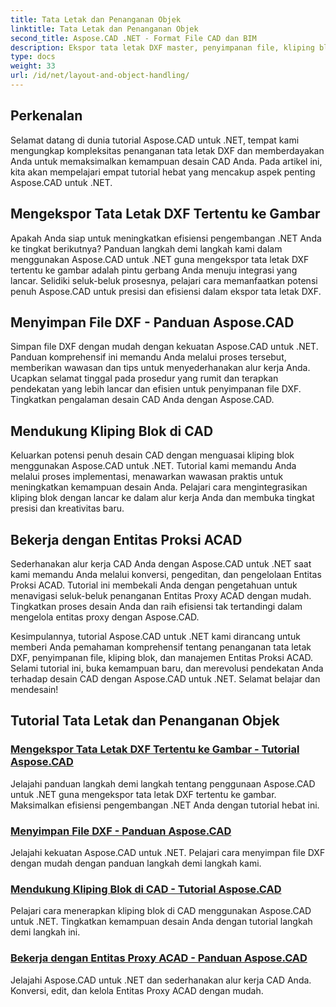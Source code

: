 ```yaml
---
title: Tata Letak dan Penanganan Objek
linktitle: Tata Letak dan Penanganan Objek
second_title: Aspose.CAD .NET - Format File CAD dan BIM
description: Ekspor tata letak DXF master, penyimpanan file, kliping blok, dan Entitas Proksi ACAD dengan mudah untuk menyempurnakan desain CAD menggunakan Aspose.CAD untuk .NET.
type: docs
weight: 33
url: /id/net/layout-and-object-handling/
---
```


## Perkenalan

Selamat datang di dunia tutorial Aspose.CAD untuk .NET, tempat kami mengungkap kompleksitas penanganan tata letak DXF dan memberdayakan Anda untuk memaksimalkan kemampuan desain CAD Anda. Pada artikel ini, kita akan mempelajari empat tutorial hebat yang mencakup aspek penting Aspose.CAD untuk .NET.

 ## Mengekspor Tata Letak DXF Tertentu ke Gambar

Apakah Anda siap untuk meningkatkan efisiensi pengembangan .NET Anda ke tingkat berikutnya? Panduan langkah demi langkah kami dalam menggunakan Aspose.CAD untuk .NET guna mengekspor tata letak DXF tertentu ke gambar adalah pintu gerbang Anda menuju integrasi yang lancar. Selidiki seluk-beluk prosesnya, pelajari cara memanfaatkan potensi penuh Aspose.CAD untuk presisi dan efisiensi dalam ekspor tata letak DXF.

 ## Menyimpan File DXF - Panduan Aspose.CAD

Simpan file DXF dengan mudah dengan kekuatan Aspose.CAD untuk .NET. Panduan komprehensif ini memandu Anda melalui proses tersebut, memberikan wawasan dan tips untuk menyederhanakan alur kerja Anda. Ucapkan selamat tinggal pada prosedur yang rumit dan terapkan pendekatan yang lebih lancar dan efisien untuk penyimpanan file DXF. Tingkatkan pengalaman desain CAD Anda dengan Aspose.CAD.

 ## Mendukung Kliping Blok di CAD

Keluarkan potensi penuh desain CAD dengan menguasai kliping blok menggunakan Aspose.CAD untuk .NET. Tutorial kami memandu Anda melalui proses implementasi, menawarkan wawasan praktis untuk meningkatkan kemampuan desain Anda. Pelajari cara mengintegrasikan kliping blok dengan lancar ke dalam alur kerja Anda dan membuka tingkat presisi dan kreativitas baru.

 ## Bekerja dengan Entitas Proksi ACAD

Sederhanakan alur kerja CAD Anda dengan Aspose.CAD untuk .NET saat kami memandu Anda melalui konversi, pengeditan, dan pengelolaan Entitas Proksi ACAD. Tutorial ini membekali Anda dengan pengetahuan untuk menavigasi seluk-beluk penanganan Entitas Proxy ACAD dengan mudah. Tingkatkan proses desain Anda dan raih efisiensi tak tertandingi dalam mengelola entitas proxy dengan Aspose.CAD.

Kesimpulannya, tutorial Aspose.CAD untuk .NET kami dirancang untuk memberi Anda pemahaman komprehensif tentang penanganan tata letak DXF, penyimpanan file, kliping blok, dan manajemen Entitas Proksi ACAD. Selami tutorial ini, buka kemampuan baru, dan merevolusi pendekatan Anda terhadap desain CAD dengan Aspose.CAD untuk .NET. Selamat belajar dan mendesain!
## Tutorial Tata Letak dan Penanganan Objek
### [Mengekspor Tata Letak DXF Tertentu ke Gambar - Tutorial Aspose.CAD](./exporting-specific-dxf-layout-to-image/)
Jelajahi panduan langkah demi langkah tentang penggunaan Aspose.CAD untuk .NET guna mengekspor tata letak DXF tertentu ke gambar. Maksimalkan efisiensi pengembangan .NET Anda dengan tutorial hebat ini.
### [Menyimpan File DXF - Panduan Aspose.CAD](./saving-dxf-files/)
Jelajahi kekuatan Aspose.CAD untuk .NET. Pelajari cara menyimpan file DXF dengan mudah dengan panduan langkah demi langkah kami.
### [Mendukung Kliping Blok di CAD - Tutorial Aspose.CAD](./supporting-block-clipping-in-cad/)
Pelajari cara menerapkan kliping blok di CAD menggunakan Aspose.CAD untuk .NET. Tingkatkan kemampuan desain Anda dengan tutorial langkah demi langkah ini.
### [Bekerja dengan Entitas Proxy ACAD - Panduan Aspose.CAD](./working-with-acad-proxy-entities/)
Jelajahi Aspose.CAD untuk .NET dan sederhanakan alur kerja CAD Anda. Konversi, edit, dan kelola Entitas Proxy ACAD dengan mudah.